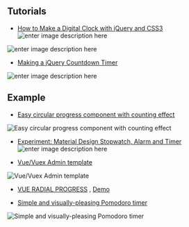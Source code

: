## Tutorials

- [How to Make a Digital Clock with jQuery and CSS3](https://tutorialzine.com/2013/06/digital-clock)
![enter image description here](https://tutorialzine.com/media/2013/06/the_dark_theme.jpg)

![enter image description here](https://tutorialzine.com/media/2013/06/the_digits_explained.jpg)

- [Making a jQuery Countdown Timer](https://tutorialzine.com/2011/12/countdown-jquery)

![enter image description here](https://tutorialzine.com/media/2011/12/jquery-countdown-timer.jpg)

## Example

- [Easy circular progress component with counting effect](https://vuejsexamples.com/easy-circular-progress-component-with-counting-effect/)

![Easy circular progress component with counting effect](https://vuejsexamples.com/content/images/2019/11/easy-circular-progress.jpg)

- [Experiment: Material Design Stopwatch, Alarm and Timer](https://tutorialzine.com/2015/04/material-design-stopwatch-alarm-and-timer)
![enter image description here](https://tutorialzine.com/media/2015/04/screen.png)

- [Vue/Vuex Admin template](https://vuejsexamples.com/vue-vuex-admin-template/)

![Vue/Vuex Admin template](https://vuejsexamples.com/content/images/2019/11/k-theme003-vue.jpg)

- [VUE RADIAL PROGRESS](https://github.com/wyzantinc/vue-radial-progress) , [Demo](https://wyzantinc.github.io/vue-radial-progress/)



- [Simple and visually-pleasing Pomodoro timer](https://vuejsexamples.com/simple-and-visually-pleasing-pomodoro-timer/)

![Simple and visually-pleasing Pomodoro timer](https://vuejsexamples.com/content/images/2019/12/pomotroid.jpg)
<!--stackedit_data:
eyJoaXN0b3J5IjpbLTE4NjQwNjU2MzMsLTExNDY4MTkyMjEsMT
E4MzIzMzYxN119
-->